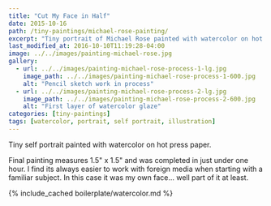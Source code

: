 ```yaml
---
title: "Cut My Face in Half"
date: 2015-10-16
path: /tiny-paintings/michael-rose-painting/
excerpt: "Tiny portrait of Michael Rose painted with watercolor on hot press paper."
last_modified_at: 2016-10-10T11:19:28-04:00
image: ../../images/painting-michael-rose.jpg
gallery:
  - url: ../../images/painting-michael-rose-process-1-lg.jpg
    image_path: ../../images/painting-michael-rose-process-1-600.jpg
    alt: "Pencil sketch work in process"
  - url: ../../images/painting-michael-rose-process-2-lg.jpg
    image_path: ../../images/painting-michael-rose-process-2-600.jpg
    alt: "First layer of watercolor glaze"
categories: [tiny-paintings]
tags: [watercolor, portrait, self portrait, illustration]
---
```


Tiny self portrait painted with watercolor on hot press paper.

Final painting measures 1.5\" x 1.5\" and was completed in just under one hour. I find its always easier to work with foreign media when starting with a familiar subject. In this case it was my own face... well part of it at least.

{% include_cached boilerplate/watercolor.md %}
